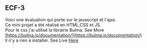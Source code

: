 ## ECF-3

Voici une évaluation qui porte sur le javascript et l'ajax.  
Ce mini projet a été réalisé en HTML,CSS et JS.  
Pour le css j'ai utilisé la librairie Bulma. See More [https://bulma.io/documentation/](https://bulma.io/documentation/)  
Il n'y a rien a installer. See Live [Here](https://ecf-3.netlify.app)
